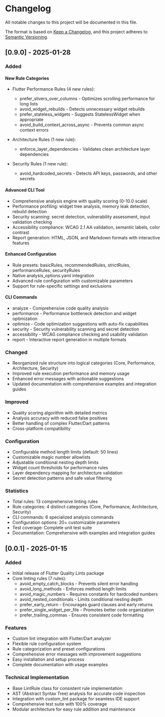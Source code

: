 # Changelog

All notable changes to this project will be documented in this file.

The format is based on [Keep a Changelog](https://keepachangelog.com/en/1.0.0/),
and this project adheres to [Semantic Versioning](https://semver.org/spec/v2.0.0.html).

## [0.9.0] - 2025-01-28

### Added

#### New Rule Categories
- Flutter Performance Rules (4 new rules):
  - prefer_slivers_over_columns - Optimizes scrolling performance for long lists
  - avoid_widget_rebuilds - Detects unnecessary widget rebuilds  
  - prefer_stateless_widgets - Suggests StatelessWidget when appropriate
  - avoid_build_context_across_async - Prevents common async context errors

- Architecture Rules (1 new rule):
  - enforce_layer_dependencies - Validates clean architecture layer dependencies

- Security Rules (1 new rule):
  - avoid_hardcoded_secrets - Detects API keys, passwords, and other secrets

#### Advanced CLI Tool
- Comprehensive analysis engine with quality scoring (0-10.0 scale)
- Performance profiling: widget tree analysis, memory leak detection, rebuild detection
- Security scanning: secret detection, vulnerability assessment, input validation checking
- Accessibility compliance: WCAG 2.1 AA validation, semantic labels, color contrast
- Report generation: HTML, JSON, and Markdown formats with interactive features

#### Enhanced Configuration
- Rule presets: basicRules, recommendedRules, strictRules, performanceRules, securityRules
- Native analysis_options.yaml integration
- Advanced rule configuration with customizable parameters
- Support for rule-specific settings and exclusions

#### CLI Commands
- analyze - Comprehensive code quality analysis
- performance - Performance bottleneck detection and widget optimization
- optimize - Code optimization suggestions with auto-fix capabilities
- security - Security vulnerability scanning and secret detection
- accessibility - WCAG compliance checking and usability validation
- report - Interactive report generation in multiple formats

### Changed
- Reorganized rule structure into logical categories (Core, Performance, Architecture, Security)
- Improved rule execution performance and memory usage
- Enhanced error messages with actionable suggestions
- Updated documentation with comprehensive examples and integration guides

### Improved
- Quality scoring algorithm with detailed metrics
- Analysis accuracy with reduced false positives
- Better handling of complex Flutter/Dart patterns
- Cross-platform compatibility

### Configuration
- Configurable method length limits (default: 50 lines)
- Customizable magic number allowlists
- Adjustable conditional nesting depth limits
- Widget count thresholds for performance rules
- Layer dependency mapping for architecture validation
- Secret detection patterns and safe value filtering

### Statistics
- Total rules: 13 comprehensive linting rules
- Rule categories: 4 distinct categories (Core, Performance, Architecture, Security)
- CLI commands: 6 specialized analysis commands
- Configuration options: 20+ customizable parameters
- Test coverage: Complete unit test suite
- Documentation: Comprehensive with examples and integration guides

## [0.0.1] - 2025-01-15

### Added
- Initial release of Flutter Quality Lints package
- Core linting rules (7 rules):
  - avoid_empty_catch_blocks - Prevents silent error handling
  - avoid_long_methods - Enforces method length limits
  - avoid_magic_numbers - Requires constants for hardcoded numbers
  - avoid_nested_conditionals - Limits conditional nesting depth
  - prefer_early_return - Encourages guard clauses and early returns
  - prefer_single_widget_per_file - Promotes better code organization
  - prefer_trailing_commas - Ensures consistent code formatting

### Features
- Custom lint integration with Flutter/Dart analyzer
- Flexible rule configuration system
- Rule categorization and preset configurations
- Comprehensive error messages with improvement suggestions
- Easy installation and setup process
- Complete documentation with usage examples

### Technical Implementation
- Base LintRule class for consistent rule implementation
- AST (Abstract Syntax Tree) analysis for accurate code inspection
- Integration with custom_lint package for seamless IDE support
- Comprehensive test suite with 100% coverage
- Modular architecture for easy rule addition and maintenance
